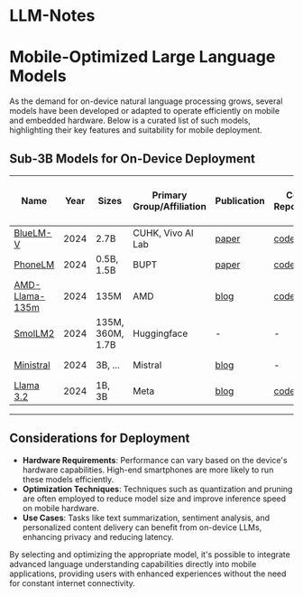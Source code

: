 # LLM-Notes


# Mobile-Optimized Large Language Models

As the demand for on-device natural language processing grows, several models have been developed or adapted to operate efficiently on mobile and embedded hardware. Below is a curated list of such models, highlighting their key features and suitability for mobile deployment.

## Sub-3B Models for On-Device Deployment

| Name | Year | Sizes | Primary Group/Affiliation | Publication | Code Repository | HF Repository (Hugging Face) |
|------|------|-------|---------------------------|-------------|-----------------|-----------------------------|
| [BlueLM-V](https://huggingface.co/vivo-ai-lab/BlueLM-V) | 2024 | 2.7B | CUHK, Vivo AI Lab | [paper](https://arxiv.org/abs/2411.10640) | [code](https://github.com/vivo-ai-lab/BlueLM) | - |
| [PhoneLM](https://huggingface.co/mllmTeam/PhoneLM-0.5B) | 2024 | 0.5B, 1.5B | BUPT | [paper](https://arxiv.org/abs/2411.05046) | [code](https://github.com/UbiquitousLearning/PhoneLM) | [Hugging Face](https://huggingface.co/mllmTeam/PhoneLM-0.5B) |
| [AMD-Llama-135m](https://huggingface.co/amd/AMD-Llama-135m) | 2024 | 135M | AMD | [blog](https://community.amd.com/t5/ai/amd-unveils-its-first-small-language-model-amd-135m/ba-p/711368) | [code](https://github.com/AMD-AIG-AIMA/AMD-LLM) | [Hugging Face](https://huggingface.co/amd/AMD-Llama-135m) |
| [SmolLM2](https://huggingface.co/collections/HuggingFaceTB/smollm2-6723884218bcda64b34d7db9) | 2024 | 135M, 360M, 1.7B | Huggingface | - | - | [Hugging Face](https://huggingface.co/collections/HuggingFaceTB/smollm2-6723884218bcda64b34d7db9) |
| [Ministral](https://huggingface.co/mistralai/Ministral-8B-Instruct-2410) | 2024 | 3B, ... | Mistral | [blog](https://mistral.ai/news/ministraux/) | - | [Hugging Face](https://huggingface.co/mistralai/Ministral-8B-Instruct-2410) |
| [Llama 3.2](https://huggingface.co/meta-llama/Llama-3.2-1B) | 2024 | 1B, 3B | Meta | [blog](https://ai.meta.com/blog/llama-3-2-connect-2024-vision-edge-mobile-devices/) | [code](https://github.com/meta-llama/llama-models) | [Hugging Face](https://huggingface.co/meta-llama/Llama-3.2-1B) |

---

## Considerations for Deployment

- **Hardware Requirements**: Performance can vary based on the device's hardware capabilities. High-end smartphones are more likely to run these models efficiently.
- **Optimization Techniques**: Techniques such as quantization and pruning are often employed to reduce model size and improve inference speed on mobile hardware.
- **Use Cases**: Tasks like text summarization, sentiment analysis, and personalized content delivery can benefit from on-device LLMs, enhancing privacy and reducing latency.

By selecting and optimizing the appropriate model, it's possible to integrate advanced language understanding capabilities directly into mobile applications, providing users with enhanced experiences without the need for constant internet connectivity.

